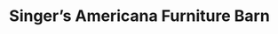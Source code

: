 ---
title: "Singer’s Americana Furniture Barn"
url: /custer-city/singers-americana-furniture-barn/
shop: Möbel
---